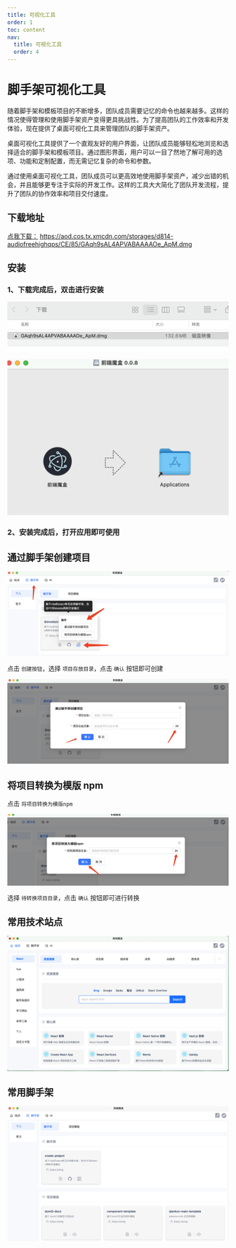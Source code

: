 ```yaml
---
title: 可视化工具
order: 1
toc: content
nav:
  title: 可视化工具
  order: 4
---
```


# 脚手架可视化工具

随着脚手架和模板项目的不断增多，团队成员需要记忆的命令也越来越多。这样的情况使得管理和使用脚手架资产变得更具挑战性。为了提高团队的工作效率和开发体验，现在提供了桌面可视化工具来管理团队的脚手架资产。

桌面可视化工具提供了一个直观友好的用户界面，让团队成员能够轻松地浏览和选择适合的脚手架和模板项目。通过图形界面，用户可以一目了然地了解可用的选项、功能和定制配置，而无需记忆复杂的命令和参数。

通过使用桌面可视化工具，团队成员可以更高效地使用脚手架资产，减少出错的机会，并且能够更专注于实际的开发工作。这样的工具大大简化了团队开发流程，提升了团队的协作效率和项目交付速度。

## 下载地址

[点我下载：](https://aod.cos.tx.xmcdn.com/storages/d814-audiofreehighqps/CE/85/GAqh9sAL4APVABAAAAOe_ApM.dmg)
https://aod.cos.tx.xmcdn.com/storages/d814-audiofreehighqps/CE/85/GAqh9sAL4APVABAAAAOe_ApM.dmg

## 安装

### 1、下载完成后，双击进行安装

![](images/save-1.png)

![](images/save-2.png)

### 2、安装完成后，打开应用即可使用

<!-- 如果出现以下提示是因为应用属于第三方软件，点击取消即可，然后按照以下步骤打开：

![](images/save-3.png)

打开系统偏好设置 - 安全性与隐私 - 通用 - 点击 “仍要打开”

![](images/save-4.png)

![](images/save-5.png)

![](images/save-6.png) -->

## 通过脚手架创建项目

![](images/cli-1.png)

点击 `创建按钮`，选择 `项目存放目录`，点击 `确认` 按钮即可创建

![](images/cli-2.png)

## 将项目转换为模版 npm

点击 `将项目转换为模版npm`

![](images/cli-4.png)

选择 `待转换项目目录`，点击 `确认` 按钮即可进行转换

## 常用技术站点

![](images/site-1.png)

## 常用脚手架

![](images/site-2.png)
